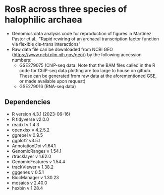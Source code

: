 # RosR across three species of halophilic archaea 

* Genomics data analysis code for reproduction of figures in Martinez Pastor et al., "Rapid rewiring of an archaeal transcription factor function via flexible cis-trans interactions"
* Raw data file can be downloaded from NCBI GEO (https://www.ncbi.nlm.nih.gov/geo/) by the following accession numbers:
    * GSE279075 (ChIP-seq data. Note that the BAM files called in the R code for ChIP-seq data plotting are too large to house on github. These can be generated from raw data at the aforementioned GSE, or made available upon request)
    * GSE279016 (RNA-seq data)

## Dependencies

* R version 4.3.1 (2023-06-16)
* R tidyverse v2.0.0
* readxl v 1.4.3
* openxlsx v 4.2.5.2
* ggrepel v 0.9.5
* ggplot2 v3.5.1
* AnnotationDbi v1.64.1
* GenomicRanges v 1.54.1
* rtracklayer v 1.62.0
* GenomicFeatures v 1.54.4
* trackViewer v 1.38.2
* gggenes v 0.5.1
* BiocManager v 1.30.23
* mosaics v 2.40.0
* hexbin v 1.28.4
